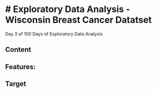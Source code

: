 # # **Exploratory Data Analysis - Wisconsin Breast Cancer Datatset**
Day 3 of 100 Days of Exploratory Data Analysis

## **Content**


## **Features:**


## **Target**
